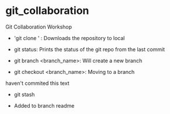 # git_collaboration
Git Collaboration Workshop

- 'git clone <URL>' : Downloads the repository to local

-  git status: Prints the status of the git repo from the last commit
 
- git branch <branch_name>: Will create a new branch 

- git checkout <branch_name>: Moving to a branch

haven't commited this text

- git stash

-  Added to  branch readme 
